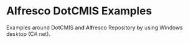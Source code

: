 # Alfresco DotCMIS Examples

Examples around DotCMIS and Alfresco Repository by using Windows desktop (C#.net).
